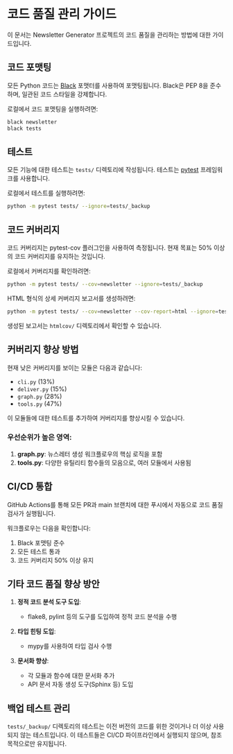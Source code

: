 # 코드 품질 관리 가이드

이 문서는 Newsletter Generator 프로젝트의 코드 품질을 관리하는 방법에 대한 가이드입니다.

## 코드 포맷팅

모든 Python 코드는 [Black](https://black.readthedocs.io/en/stable/) 포맷터를 사용하여 포맷팅됩니다.
Black은 PEP 8을 준수하며, 일관된 코드 스타일을 강제합니다.

로컬에서 코드 포맷팅을 실행하려면:
```bash
black newsletter
black tests
```

## 테스트

모든 기능에 대한 테스트는 `tests/` 디렉토리에 작성됩니다. 테스트는 [pytest](https://docs.pytest.org/) 프레임워크를 사용합니다.

로컬에서 테스트를 실행하려면:
```bash
python -m pytest tests/ --ignore=tests/_backup
```

## 코드 커버리지

코드 커버리지는 pytest-cov 플러그인을 사용하여 측정됩니다.
현재 목표는 50% 이상의 코드 커버리지를 유지하는 것입니다.

로컬에서 커버리지를 확인하려면:
```bash
python -m pytest tests/ --cov=newsletter --ignore=tests/_backup
```

HTML 형식의 상세 커버리지 보고서를 생성하려면:
```bash
python -m pytest tests/ --cov=newsletter --cov-report=html --ignore=tests/_backup
```

생성된 보고서는 `htmlcov/` 디렉토리에서 확인할 수 있습니다.

## 커버리지 향상 방법

현재 낮은 커버리지를 보이는 모듈은 다음과 같습니다:
- `cli.py` (13%)
- `deliver.py` (15%)
- `graph.py` (28%)
- `tools.py` (47%)

이 모듈들에 대한 테스트를 추가하여 커버리지를 향상시킬 수 있습니다.

### 우선순위가 높은 영역:

1. **graph.py**: 뉴스레터 생성 워크플로우의 핵심 로직을 포함
2. **tools.py**: 다양한 유틸리티 함수들의 모음으로, 여러 모듈에서 사용됨

## CI/CD 통합

GitHub Actions를 통해 모든 PR과 main 브랜치에 대한 푸시에서 자동으로 코드 품질 검사가 실행됩니다.

워크플로우는 다음을 확인합니다:
1. Black 포맷팅 준수
2. 모든 테스트 통과
3. 코드 커버리지 50% 이상 유지

## 기타 코드 품질 향상 방안

1. **정적 코드 분석 도구 도입**:
   - flake8, pylint 등의 도구를 도입하여 정적 코드 분석을 수행

2. **타입 힌팅 도입**:
   - mypy를 사용하여 타입 검사 수행

3. **문서화 향상**:
   - 각 모듈과 함수에 대한 문서화 추가
   - API 문서 자동 생성 도구(Sphinx 등) 도입

## 백업 테스트 관리

`tests/_backup/` 디렉토리의 테스트는 이전 버전의 코드를 위한 것이거나 더 이상 사용되지 않는 테스트입니다.
이 테스트들은 CI/CD 파이프라인에서 실행되지 않으며, 참조 목적으로만 유지됩니다.
